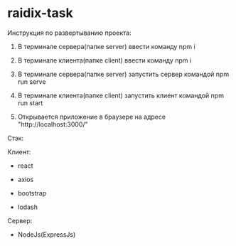 # raidix-task

Инструкция по развертыванию проекта:

1. В терминале сервера(папке server) ввести команду npm i

2. В терминале клиента(папке client) ввести команду npm i

3. В терминале сервера(папке server) запустить сервер командой npm run serve

4. В терминале клиента(папке client) запустить клиент командой npm run start

5. Открывается приложение в браузере на адресе "http://localhost:3000/"



Стэк:

Клиент:

- react

- axios

- bootstrap

- lodash

Сервер:

- NodeJs(ExpressJs)
